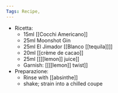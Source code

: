 ```yaml
---
Tags: Recipe, 
---
```


- Ricetta:
	- 15ml [[Cocchi Americano]]
	- 25ml Moonshot Gin
	- 25ml El Jimador [[Blanco [[tequila]]]]
	- 20ml [[crème de cacao]]
	- 25ml [[[[lemon]] juice]]
	- Garnish: [[[[lemon]] twist]]
- Preparazione:
	- Rinse with [[absinthe]]
	- shake; strain into a chilled coupe